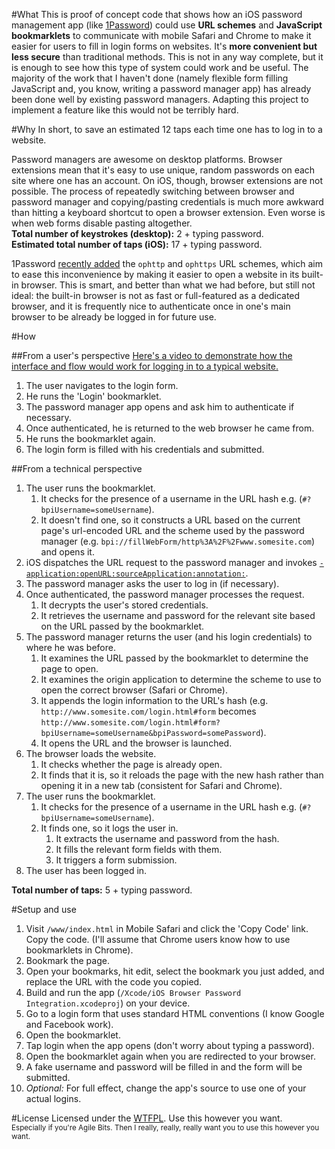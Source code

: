 #What
This is proof of concept code that shows how an iOS password management app (like [1Password](https://agilebits.com/onepassword/ios)) could use **URL schemes** and **JavaScript bookmarklets** to communicate with mobile Safari and Chrome to make it easier for users to fill in login forms on websites. It's **more convenient but less secure** than traditional methods. This is not in any way complete, but it is enough to see how this type of system could work and be useful. The majority of the work that I haven't done (namely flexible form filling JavaScript and, you know, writing a password manager app) has already been done well by existing password managers. Adapting this project to implement a feature like this would not be terribly hard.

#Why
In short, to save an estimated 12 taps each time one has to log in to a website.

Password managers are awesome on desktop platforms. Browser extensions mean that it's easy to use unique, random passwords on each site where one has an account. On iOS, though, browser extensions are not possible. The process of repeatedly switching between browser and password manager and copying/pasting credentials is much more awkward than hitting a keyboard shortcut to open a browser extension. Even worse is when web forms disable pasting altogether.  
**Total number of keystrokes (desktop):** 2 + typing password.  
**Estimated total number of taps (iOS):** 17 + typing password.

1Password [recently added](http://blog.agilebits.com/2013/01/12/1password-ios-4-1/) the `ophttp` and `ophttps` URL schemes, which aim to ease this inconvenience by making it easier to open a website in its built-in browser. This is smart, and better than what we had before, but still not ideal: the built-in browser is not as fast or full-featured as a dedicated browser, and it is frequently nice to authenticate once in one's main browser to be already be logged in for future use.

#How

##From a user's perspective
[Here's a video to demonstrate how the interface and flow would work for logging in to a typical website.](http://www.youtube.com/watch?v=nI0L6S5y9tM)

1. The user navigates to the login form.
2. He runs the 'Login' bookmarklet.
3. The password manager app opens and ask him to authenticate if necessary.
4. Once authenticated, he is returned to the web browser he came from.
5. He runs the bookmarklet again.
6. The login form is filled with his credentials and submitted.

##From a technical perspective
1. The user runs the bookmarklet.
	1. It checks for the presence of a username in the URL hash e.g. (`#?bpiUsername=someUsername`).
	2. It doesn't find one, so it constructs a URL based on the current page's url-encoded URL and the scheme used by the password manager (e.g. `bpi://fillWebForm/http%3A%2F%2Fwww.somesite.com`) and opens it.
2. iOS dispatches the URL request to the password manager and invokes [`-application:openURL:sourceApplication:annotation:`](http://developer.apple.com/library/ios/#documentation/uikit/reference/UIApplicationDelegate_Protocol/Reference/Reference.html).
3. The password manager asks the user to log in (if necessary).
4. Once authenticated, the password manager processes the request.
	1. It decrypts the user's stored credentials.
	2. It retrieves the username and password for the relevant site based on the URL passed by the bookmarklet.
5. The password manager returns the user (and his login credentials) to where he was before.
	1. It examines the URL passed by the bookmarklet to determine the page to open.
	2. It examines the origin application to determine the scheme to use to open the correct browser (Safari or Chrome).
	3. It appends the login information to the URL's hash (e.g. `http://www.somesite.com/login.html#form` becomes `http://www.somesite.com/login.html#form?bpiUsername=someUsername&bpiPassword=somePassword`).
	4. It opens the URL and the browser is launched.
6. The browser loads the website.
	1. It checks whether the page is already open.
	2. It finds that it is, so it reloads the page with the new hash rather than opening it in a new tab (consistent for Safari and Chrome).
7. The user runs the bookmarklet.
	1. It checks for the presence of a username in the URL hash e.g. (`#?bpiUsername=someUsername`).
	2. It finds one, so it logs the user in.
		1. It extracts the username and password from the hash.
		2. It fills the relevant form fields with them.
		3. It triggers a form submission.
8. The user has been logged in.

**Total number of taps:** 5 + typing password.

#Setup and use
1. Visit `/www/index.html` in Mobile Safari and click the 'Copy Code' link. Copy the code. (I'll assume that Chrome users know how to use bookmarklets in Chrome).
2. Bookmark the page.
3. Open your bookmarks, hit edit, select the bookmark you just added, and replace the URL with the code you copied.
4. Build and run the app (`/Xcode/iOS Browser Password Integration.xcodeproj`) on your device.
5. Go to a login form that uses standard HTML conventions (I know Google and Facebook work).
6. Open the bookmarklet.
7. Tap login when the app opens (don't worry about typing a password).
8. Open the bookmarklet again when you are redirected to your browser.
9. A fake username and password will be filled in and the form will be submitted.
10. *Optional:* For full effect, change the app's source to use one of your actual logins.

#License
Licensed under the [WTFPL](http://www.wtfpl.net/). Use this however you want.  
<sub>Especially if you're Agile Bits. Then I really, really, really want you to use this however you want.</sub>